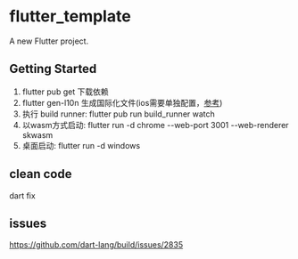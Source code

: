 # flutter_template

A new Flutter project.

## Getting Started

1. flutter pub get 下载依赖
1. flutter gen-l10n 生成国际化文件(ios需要单独配置，[参考](https://docs.flutter.dev/ui/accessibility-and-internationalization/internationalization#localizing-for-ios-updating-the-ios-app-bundle))
2. 执行 build runner: flutter pub run build_runner watch
3. 以wasm方式启动: flutter run -d chrome --web-port 3001 --web-renderer skwasm
3. 桌面启动: flutter run -d windows

## clean code
dart fix

## issues 
https://github.com/dart-lang/build/issues/2835
